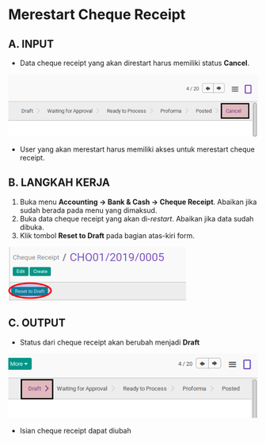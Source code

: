 # Merestart Cheque Receipt

## A. INPUT

* Data cheque receipt yang akan direstart harus memiliki status **Cancel**.

![](../../img/cheque-receipt/status-cancel.png)

* User yang akan merestart harus memiliki akses untuk merestart cheque receipt.

## B. LANGKAH KERJA

1. Buka menu **Accounting -> Bank & Cash -> Cheque Receipt**. Abaikan jika sudah berada
pada menu yang dimaksud.
2. Buka data cheque receipt yang akan di-*restart*. Abaikan jika data sudah dibuka.
3. Klik tombol **Reset to Draft** pada bagian atas-kiri form.

![](../../img/cheque-receipt/tombol-restart.png)

## C. OUTPUT

* Status dari cheque receipt akan berubah menjadi **Draft**

![](../../img/cheque-receipt/status-draft.png)

* Isian cheque receipt dapat diubah
